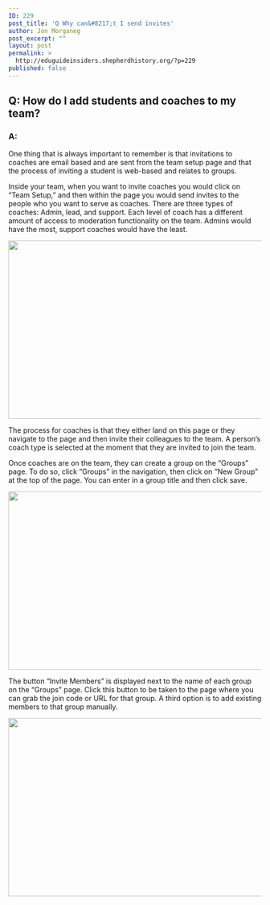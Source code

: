 ```yaml
---
ID: 229
post_title: 'Q Why can&#8217;t I send invites'
author: Jon Morganeg
post_excerpt: ""
layout: post
permalink: >
  http://eduguideinsiders.shepherdhistory.org/?p=229
published: false
---
```

<h2>Q: How do I add students and coaches to my team?</h2>
<h3>A:</h3>
<p>One thing that is always important to remember is that invitations to coaches are email based and are sent from the team setup page and that the process of inviting a student is web-based and relates to groups.</p>
<p>Inside your team, when you want to invite coaches you would click on “Team Setup,” and then within the page you would send invites to the people who you want to serve as coaches. There are three types of coaches: Admin, lead, and support. Each level of coach has a different amount of access to moderation functionality on the team. Admins would have the most, support coaches would have the least.</p>
<p></p>
<p><img src="http://eduguideinsiders.shepherdhistory.org/wp-content/uploads/2017/10/null.png" width="624" height="354" alt="" title=""></p>
<p></p>
<p>The process for coaches is that they either land on this page or they navigate to the page and then invite their colleagues to the team. A person’s coach type is selected at the moment that they are invited to join the team.</p>
<p>Once coaches are on the team, they can create a group on the “Groups” page. To do so, click “Groups” in the navigation, then click on “New Group” at the top of the page. You can enter in a group title and then click save.</p>
<p></p>
<p><img src="http://eduguideinsiders.shepherdhistory.org/wp-content/uploads/2017/10/null-1.png" width="624" height="354" alt="" title=""></p>
<p></p>
<p>The button “Invite Members” is displayed next to the name of each group on the “Groups” page. Click this button to be taken to the page where you can grab the join code or URL for that group. A third option is to add existing members to that group manually.</p>
<p><img src="http://eduguideinsiders.shepherdhistory.org/wp-content/uploads/2017/10/null-2.png" width="624" height="354" alt="" title=""></p>
<p></p>